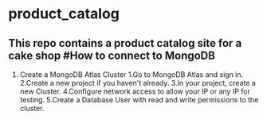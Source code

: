 # product_catalog
This repo contains a product catalog site for a cake shop
#How to connect to MongoDB
---
1. Create a MongoDB Atlas Cluster
  1.Go to MongoDB Atlas and sign in.
  2.Create a new project if you haven't already.
  3.In your project, create a new Cluster.
  4.Configure network access to allow your IP or any IP for testing.
  5.Create a Database User with read and write permissions to the cluster.
